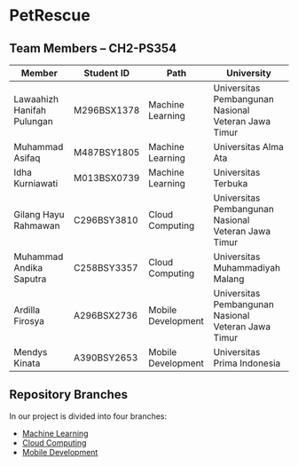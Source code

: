# PetRescue
## Team Members – CH2-PS354
| Member    | Student ID    | Path    | University    |
|------------|------------|------------|------------|
| Lawaahizh Hanifah Pulungan    | M296BSX1378      | Machine Learning     | Universitas Pembangunan Nasional Veteran Jawa Timur     |
| Muhammad Asifaq    | M487BSY1805     | Machine Learning     | Universitas Alma Ata     |
| Idha Kurniawati    | M013BSX0739     | Machine Learning     | Universitas Terbuka     |
| Gilang Hayu Rahmawan    | C296BSY3810    | Cloud Computing    | Universitas Pembangunan Nasional Veteran Jawa Timur    |
| Muhammad Andika Saputra    | C258BSY3357    | Cloud Computing    | Universitas Muhammadiyah Malang    |
| Ardilla Firosya    | A296BSX2736    | Mobile Development    | Universitas Pembangunan Nasional Veteran Jawa Timur    |
| Mendys Kinata    | A390BSY2653    | Mobile Development    | Universitas Prima Indonesia    |

## Repository Branches

In our project is divided into four branches:
  - [Machine Learning](https://github.com/fallenrayveil/Pet-Rescue-CH2-PS354-Bangkit/tree/Machine-Learning)
  - [Cloud Computing](https://github.com/fallenrayveil/Pet-Rescue-CH2-PS354-Bangkit/tree/Cloud-Computing)
  - [Mobile Development](https://github.com/fallenrayveil/Pet-Rescue-CH2-PS354-Bangkit/tree/Mobile-Development)

